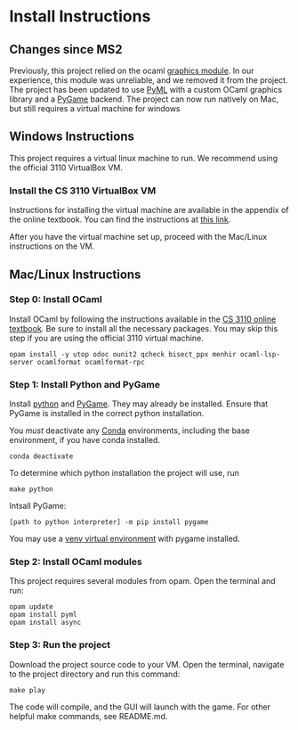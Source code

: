 
# Install Instructions

## Changes since MS2
Previously, this project relied on the ocaml [graphics module](https://github.com/ocaml/graphics). In our experience, this module was unreliable, and we removed it from the project. The project has been updated to use [PyML](https://opam.ocaml.org/packages/pyml/) with a custom OCaml graphics library and a [PyGame](https://www.pygame.org) backend. The project can now run natively on Mac, but still requires a virtual machine for windows

## Windows Instructions

This project requires a virtual linux machine to run. We recommend using the official 3110 VirtualBox VM.

### Install the CS 3110 VirtualBox VM
Instructions for installing the virtual machine are available in the appendix of the online textbook. You can find the instructions at [this link](https://cs3110.github.io/textbook/chapters/appendix/vm.html).

After you have the virtual machine set up, proceed with the Mac/Linux instructions on the VM.

## Mac/Linux Instructions

### Step 0: Install OCaml

Install OCaml by following the instructions available in the [CS 3110 online textbook](https://cs3110.github.io/textbook/chapters/preface/install.html). Be sure to install all the necessary packages. You may skip this step if you are using the official 3110 virtual machine.

```
opam install -y utop odoc ounit2 qcheck bisect_ppx menhir ocaml-lsp-server ocamlformat ocamlformat-rpc
```

### Step 1: Install Python and PyGame

Install [python](https://www.python.org/downloads/) and [PyGame](https://www.pygame.org). They may already be installed. Ensure that PyGame is installed in the correct python installation.

You *must* deactivate any [Conda](https://docs.conda.io/en/latest/) environments, including the base environment, if you have conda installed.

```
conda deactivate
```

To determine which python installation the project will use, run 

```
make python
```

Intsall PyGame:

```
[path to python interpreter] -m pip install pygame
```

 You may use a [venv virtual environment](https://docs.python.org/3/tutorial/venv.html) with pygame installed.

### Step 2: Install OCaml modules
This project requires several modules from opam. Open the terminal and run:

```
opam update
opam install pyml
opam install async
```

### Step 3: Run the project
Download the project source code to your VM. Open the terminal, navigate to the project directory and run this command:

```
make play
```

The code will compile, and the GUI will launch with the game. For other helpful make commands, see README.md.

